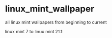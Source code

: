 # linux_mint_wallpaper
all linux mint wallpapers from beginning to current


linux mint 7 to linux mint 21.1